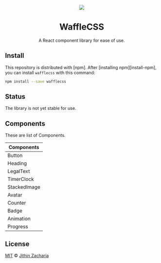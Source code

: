 <div align="center">
    <img src="https://upload.wikimedia.org/wikipedia/commons/5/5b/Waffles_with_Strawberries.jpg"/>
</div>
<h1 align="center">WaffleCSS</h1>

<p align="center">A React component library for ease of use.</p>

## Install
This repository is distributed with [npm]. After [installing npm][install-npm], you can install `wafflecss` with this command:

```sh
npm install --save wafflecss
```

## Status

The library is not yet stable for use.

## Components

These are list of Components.

| Components    | 
| ------------- |
| Button     | 
| Heading      | 
| LegalText |
| TimerClock |
| StackedImage |
| Avatar |
| Counter |
| Badge |
| Animation |
| Progress |

## License

[MIT](./LICENSE) &copy; [Jithin Zacharia](https://jithinqw.github.io/)
